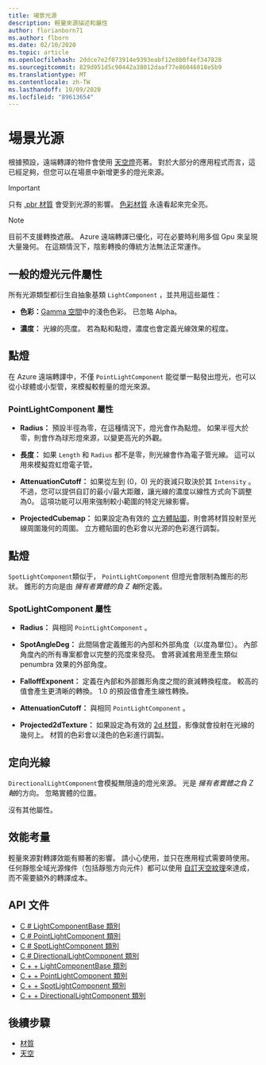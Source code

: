```yaml
---
title: 場景光源
description: 輕量來源描述和屬性
author: florianborn71
ms.author: flborn
ms.date: 02/10/2020
ms.topic: article
ms.openlocfilehash: 2ddce7e2f073914e9393eabf12e8b0f4ef347828
ms.sourcegitcommit: 829d951d5c90442a38012daaf77e86046018e5b9
ms.translationtype: MT
ms.contentlocale: zh-TW
ms.lasthandoff: 10/09/2020
ms.locfileid: "89613654"
---
```

# <a name="scene-lighting"></a>場景光源

根據預設，遠端轉譯的物件會使用 [天空燈](sky.md)亮著。 對於大部分的應用程式而言，這已經足夠，但您可以在場景中新增更多的燈光來源。

> [!IMPORTANT]
> 只有 [.pbr 材質](pbr-materials.md) 會受到光源的影響。 [色彩材質](color-materials.md) 永遠看起來完全亮。

> [!NOTE]
> 目前不支援轉換遮蔽。 Azure 遠端轉譯已優化，可在必要時利用多個 Gpu 來呈現大量幾何。 在這類情況下，陰影轉換的傳統方法無法正常運作。

## <a name="common-light-component-properties"></a>一般的燈光元件屬性

所有光源類型都衍生自抽象基類 `LightComponent` ，並共用這些屬性：

* **色彩：**[Gamma 空間](https://en.wikipedia.org/wiki/SRGB)中的淺色色彩。 已忽略 Alpha。

* **濃度：** 光線的亮度。 若為點和點燈，濃度也會定義光線效果的程度。

## <a name="point-light"></a>點燈

在 Azure 遠端轉譯中，不僅 `PointLightComponent` 能從單一點發出燈光，也可以從小球體或小型管，來模擬較輕量的燈光來源。

### <a name="pointlightcomponent-properties"></a>PointLightComponent 屬性

* **Radius：** 預設半徑為零，在這種情況下，燈光會作為點燈。 如果半徑大於零，則會作為球形燈來源，以變更高光的外觀。

* **長度：** 如果 `Length` 和 `Radius` 都不是零，則光線會作為電子管光線。 這可以用來模擬霓虹燈電子管。

* **AttenuationCutoff：** 如果從左到 (0，0) 光的衰減只取決於其 `Intensity` 。 不過，您可以提供自訂的最小/最大距離，讓光線的濃度以線性方式向下調整為0。 這項功能可以用來強制較小範圍的特定光線影響。

* **ProjectedCubemap：** 如果設定為有效的 [立方體貼圖](../../concepts/textures.md)，則會將材質投射至光線周圍幾何的周圍。 立方體貼圖的色彩會以光源的色彩進行調製。

## <a name="spot-light"></a>點燈

`SpotLightComponent`類似于， `PointLightComponent` 但燈光會限制為錐形的形狀。 錐形的方向是由 *擁有者實體的負 Z 軸*所定義。

### <a name="spotlightcomponent-properties"></a>SpotLightComponent 屬性

* **Radius：** 與相同 `PointLightComponent` 。

* **SpotAngleDeg：** 此間隔會定義錐形的內部和外部角度（以度為單位）。 內部角度內的所有專案都會以完整的亮度來發亮。 會將衰減套用至產生類似 penumbra 效果的外部角度。

* **FalloffExponent：** 定義在內部和外部錐形角度之間的衰減轉換程度。 較高的值會產生更清晰的轉換。 1.0 的預設值會產生線性轉換。

* **AttenuationCutoff：** 與相同 `PointLightComponent` 。

* **Projected2dTexture：** 如果設定為有效的 [2d 材質](../../concepts/textures.md)，影像就會投射在光線的幾何上。 材質的色彩會以淺色的色彩進行調製。

## <a name="directional-light"></a>定向光線

`DirectionalLightComponent`會模擬無限遠的燈光來源。 光是 *擁有者實體之負 Z 軸*的方向。 忽略實體的位置。

沒有其他屬性。

## <a name="performance-considerations"></a>效能考量

輕量來源對轉譯效能有顯著的影響。 請小心使用，並只在應用程式需要時使用。 任何靜態全域光源條件（包括靜態方向元件）都可以使用 [自訂天空紋理](sky.md)來達成，而不需要額外的轉譯成本。

## <a name="api-documentation"></a>API 文件

* [C # LightComponentBase 類別](https://docs.microsoft.com/dotnet/api/microsoft.azure.remoterendering.lightcomponentbase)
* [C # PointLightComponent 類別](https://docs.microsoft.com/dotnet/api/microsoft.azure.remoterendering.pointlightcomponent)
* [C # SpotLightComponent 類別](https://docs.microsoft.com/dotnet/api/microsoft.azure.remoterendering.spotlightcomponent)
* [C # DirectionalLightComponent 類別](https://docs.microsoft.com/dotnet/api/microsoft.azure.remoterendering.directionallightcomponent)
* [C + + LightComponentBase 類別](https://docs.microsoft.com/cpp/api/remote-rendering/lightcomponentbase)
* [C + + PointLightComponent 類別](https://docs.microsoft.com/cpp/api/remote-rendering/pointlightcomponent)
* [C + + SpotLightComponent 類別](https://docs.microsoft.com/cpp/api/remote-rendering/spotlightcomponent)
* [C + + DirectionalLightComponent 類別](https://docs.microsoft.com/cpp/api/remote-rendering/directionallightcomponent)

## <a name="next-steps"></a>後續步驟

* [材質](../../concepts/materials.md)
* [天空](sky.md)
